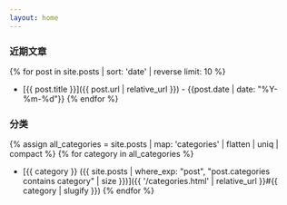 ```yaml
---
layout: home
---
```


### 近期文章

{% for post in site.posts | sort: 'date' | reverse limit: 10 %}
- [{{ post.title }}]({{ post.url | relative_url }}) - {{post.date | date: "%Y-%m-%d"}}
{% endfor %}

### 分类

{% assign all_categories = site.posts | map: 'categories' | flatten | uniq | compact %}
{% for category in all_categories %}
- [{{ category }} ({{ site.posts | where_exp: "post", "post.categories contains category" | size }})]({{ '/categories.html' | relative_url }}#{{ category | slugify }})
{% endfor %}



